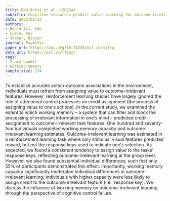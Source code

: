 ```yaml
---
title: Ben Artzi et al. (2022a)
subtitle: Cognitive resources predict value learning for outcome-irrelevant features
date: 2022/02/13
authors:
- Ben-Artzi, Ido
- Luria, Roy
- Shahar, Nitzan
journal: PsyArXiv
paper_url: https://doi.org/10.31234/osf.io/4j5rg
data_url: https://osf.io/rfeqx/
tags:
- 2-arm bandit
- working memory
sample_size: 174
---
```


To establish accurate action-outcome associations in the environment, individuals must refrain from assigning value to outcome-irrelevant features. However, reinforcement learning studies have largely ignored the role of attentional control processes on credit assignment (the process of assigning value to one's actions). In the current study, we examined the extent to which working memory – a system that can filter and block the processing of irrelevant information in one's mind – predicted credit assignment to outcome-irrelevant task features. One hundred and seventy-four individuals completed working memory capacity and outcome-irrelevant learning estimates. Outcome-irrelevant learning was estimated in a reinforcement learning task where only stimulus' visual features predicted reward, but not the response keys used to indicate one's selection. As expected, we found a consistent tendency to assign value to the tasks' response keys, reflecting outcome-irrelevant learning at the group level. However, we also found substantial individual differences, such that only 55% of participants demonstrated this effect. Importantly, working memory capacity significantly moderated individual differences in outcome-irrelevant learning; individuals with higher capacity were less likely to assign credit to the outcome-irrelevant feature (i.e., response key). We discuss the influence of working memory on outcome-irrelevant learning through the perspective of cognitive control failure.
